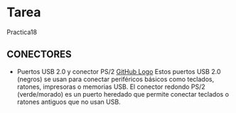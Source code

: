 # Tarea
Practica18
## CONECTORES
- Puertos USB 2.0 y conector PS/2
[GitHub Logo](/imag/aof1.png)
Estos puertos USB 2.0 (negros) se usan para conectar periféricos básicos como teclados, ratones, impresoras o memorias USB.
El conector redondo PS/2 (verde/morado) es un puerto heredado que permite conectar teclados o ratones antiguos que no usan USB.

